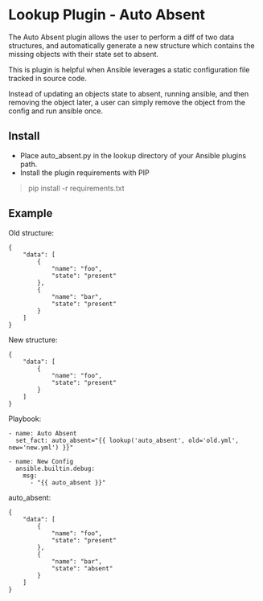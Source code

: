 # Lookup Plugin - Auto Absent
 
The Auto Absent plugin allows the user to perform a diff of two data structures, and automatically generate a new structure which contains the missing objects with their state set to absent.  

This is plugin is helpful when Ansible leverages a static configuration file tracked in source code.  

Instead of updating an objects state to absent, running ansible, and then removing the object later, a user can simply remove the object from the config and run ansible once.

## Install

- Place auto_absent.py in the lookup directory of your Ansible plugins path.
- Install the plugin requirements with PIP

> pip install -r requirements.txt

## Example

Old structure:

```
{
    "data": [
        {
            "name": "foo",
            "state": "present"
        },
        {
            "name": "bar",
            "state": "present"
        }
    ]
}
```

New structure:

```
{
    "data": [
        {
            "name": "foo",
            "state": "present"
        }
    ]
}
```

Playbook:

```
- name: Auto Absent
  set_fact: auto_absent="{{ lookup('auto_absent', old='old.yml', new='new.yml') }}"

- name: New Config
  ansible.builtin.debug:
    msg: 
      - "{{ auto_absent }}"
```

auto_absent:

```
{
    "data": [
        {
            "name": "foo",
            "state": "present"
        },
        {
            "name": "bar",
            "state": "absent"
        }
    ]
}
```